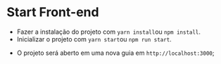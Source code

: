 # Start Front-end

- Fazer a instalação do projeto com `yarn install`ou `npm install`.
- Inicializar o projeto com `yarn start`ou `npm run start`.

* O projeto será aberto em uma nova guia em `http://localhost:3000`;
